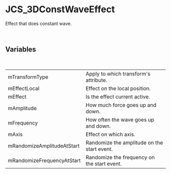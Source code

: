 <div id="content-header">
  <h1>JCS_3DConstWaveEffect</h1>
</div>

<p>
  Effect that does constant wave.
</p>


<br/>
<h2>Variables</h2>
<br/>

<table>
  <tr>
    <td>mTransformType</td>
    <td>Apply to which transform's attribute.</td>
  </tr>
  <tr>
    <td>mEffectLocal</td>
    <td>Effect on the local position.</td>
  </tr>
  <tr>
    <td>mEffect</td>
    <td>Is the effect current active.</td>
  </tr>
  <tr>
    <td>mAmplitude</td>
    <td>How much force goes up and down.</td>
  </tr>
  <tr>
    <td>mFrequency</td>
    <td>How often the wave goes up and down.</td>
  </tr>
  <tr>
    <td>mAxis</td>
    <td>Effect on which axis.</td>
  </tr>
  <tr>
    <td>mRandomizeAmplitudeAtStart</td>
    <td>Randomize the amplitude on the start event.</td>
  </tr>
  <tr>
    <td>mRandomizeFrequencyAtStart</td>
    <td>Randomize the frequency on the start event.</td>
  </tr>
</table>
